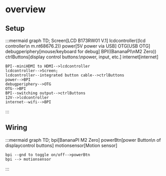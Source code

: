 # overview

## Setup

:::mermaid
graph TD;
    Screen[LCD B173RW01 V.1]
    lcdcontroller((lcd controller\n m.nt68676.2))
    power[5V power via USB]
    OTG[USB OTG]
    debugperiphery[mouse/keyboard for debug]
    BPI((BananaPI\nM2 Zero))
    ctrlButtons[display control buttons:\npower, input, etc.]
    internet[internet]

    BPI--miniHDMI to HDMI-->lcdcontroller
    lcdcontroller-->Screen;
    lcdcontroller--integrated button cable-->ctrlButtons
    power-->BPI
    debugperiphery-->OTG
    OTG-->BPI
    BPI--switching output-->ctrlButtons
    12V-->lcdcontroller
    internet--wifi-->BPI
:::

## Wiring

:::mermaid
graph TD;
    bpi[BananaPI M2 Zero]
    powerBtn[power Button\n of displaycontrol buttons]
    motionsensor[Motion sensor]

    bpi --gnd to toggle on/off-->powerBtn
    bpi --> motionsensor

:::



